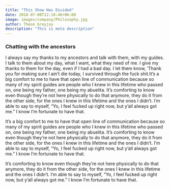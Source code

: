 ```yaml
---
title: "This Show Has Divided"
date: 2018-07-08T12:18:46+06:00
image: images/company/Philosophy.jpg
author: Theon Greyjoy
description: "This is meta description"
---
```


### Chatting with the ancestors

I always say my thanks to my ancestors and talk with them, with my guides. I talk to them about my day, what I want, what they need of me. I give my thanks to them for the day, even if I had a bad day. I let them know, ‘Thank you for making sure I ain’t die today, I survived through the fuck shit.It’s a big comfort to me to have that open line of communication because so many of my spirit guides are people who I knew in this lifetime who passed on, one being my father, one being my abuelita. It’s comforting to know even though they’re not here physically to do that anymore, they do it from the other side, for the ones I knew in this lifetime and the ones I didn’t. I’m able to say to myself, “Yo, I feel fucked up right now, but y’all always got me.” I know I’m fortunate to have that.

It’s a big comfort to me to have that open line of communication because so many of my spirit guides are people who I knew in this lifetime who passed on, one being my father, one being my abuelita. It’s comforting to know even though they’re not here physically to do that anymore, they do it from the other side, for the ones I knew in this lifetime and the ones I didn’t. I’m able to say to myself, “Yo, I feel fucked up right now, but y’all always got me.” I know I’m fortunate to have that.

It’s comforting to know even though they’re not here physically to do that anymore, they do it from the other side, for the ones I knew in this lifetime and the ones I didn’t. I’m able to say to myself, “Yo, I feel fucked up right now, but y’all always got me.” I know I’m fortunate to have that.